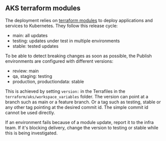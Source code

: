 ## AKS terraform modules

The deployment relies on [terraform modules](https://github.com/DFE-Digital/terraform-modules/) to deploy applications and services to Kubernetes.
They follow this release cycle:
- main: all updates
- testing: updates under test in multiple environments
- stable: tested updates

To be able to detect breaking changes as soon as possible, the Publish environments are configured with different versions:
- review: main
- qa, staging: testing
- production, productiondata: stable

This is achieved by setting `version:` in the Terrafiles in the `terraform/aks/workspace_variables` folder. The version can point at a branch such as
main or a feature branch. Or a tag such as testing, stable or any other tag pointing at the desired commit id. The simple commit id cannot be used directly.

If an environment fails because of a module update, report it to the infra team. If it's blocking delivery, change the version to testing or stable
while this is being investigated.
